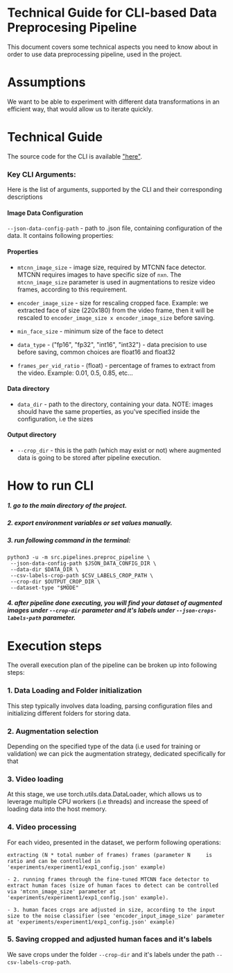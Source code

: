 # Technical Guide for CLI-based Data Preprocesing Pipeline

This document covers some technical aspects you
need to know about in order to use data preprocessing pipeline, used in the project.

# Assumptions

We want to be able to experiment 
with different data transformations in an efficient way, 
that would allow us to iterate quickly.

# Technical Guide 

The source code for the CLI is available ["here"](https://github.com/LovePelmeni/DeepfakeStream/blob/main/src/pipelines/preproc_pipeline.py).


### Key CLI Arguments:

Here is the list of arguments, supported by the CLI 
and their corresponding descriptions

#### Image Data Configuration

`--json-data-config-path` - path to .json file, containing configuration of the data. It contains following properties:

#### Properties

- `mtcnn_image_size` - image size, required by MTCNN face detector. MTCNN requires images to have specific size of `nxn`. The `mtcnn_image_size` parameter is used in augmentations to resize video frames, according to this requirement.

- `encoder_image_size` - size for rescaling cropped face. Example: we extracted face of size (220x180) from the video frame, then it will be rescaled to `encoder_image_size x encoder_image_size` before saving.

- `min_face_size` - minimum size of the face to detect

- `data_type` - ("fp16", "fp32", "int16", "int32") - data precision to use before saving, common choices are float16 and float32

- `frames_per_vid_ratio` - (float) - percentage of frames to extract from the video. Example: 0.01, 0.5, 0.85, etc...

#### Data directory
- `data_dir` - path to the directory, containing your data. NOTE: images should have the same properties, as you've specified inside the configuration, i.e the sizes

#### Output directory
- `--crop_dir` - this is the path (which may exist or not) where augmented data is going to be stored after pipeline execution.

# How to run CLI

##### 1. go to the main directory of the project.
##### 2. export environment variables or set values manually.
##### 3. run following command in the terminal: 

```
python3 -u -m src.pipelines.preproc_pipeline \
 --json-data-config-path $JSON_DATA_CONFIG_DIR \
 --data-dir $DATA_DIR \
 --csv-labels-crop-path $CSV_LABELS_CROP_PATH \
 --crop-dir $OUTPUT_CROP_DIR \
 --dataset-type "$MODE"
```
##### 4. after pipeline done executing, you will find your dataset of augmented images under `--crop-dir` parameter and it's labels under `--json-crops-labels-path` parameter.

# Execution steps

The overall execution plan of the pipeline can be broken up into following steps:

### 1. Data Loading and Folder initialization
This step typically involves data loading, parsing configuration files 
and initializing different folders for storing data.

### 2. Augmentation selection
Depending on the specified type of the data (i.e used for training or validation)
we can pick the augmentation strategy, dedicated specifically for that

### 3. Video loading
At this stage, we use torch.utils.data.DataLoader, which allows us to leverage 
multiple CPU workers (i.e threads) and increase the speed of loading data into the host memory.

### 4. Video processing
For each video, presented in the dataset, we perform following operations:

    extracting (N * total number of frames) frames (parameter N     is ratio and can be controlled in 'experiments/experiment1/exp1_config.json' example)
    
    - 2. running frames through the fine-tuned MTCNN face detector to extract human faces (size of human faces to detect can be controlled via 'mtcnn_image_size' parameter at 'experiments/experiment1/exp1_config.json' example).

    - 3. human faces crops are adjusted in size, according to the input size to the noise classifier (see 'encoder_input_image_size' parameter at 'experiments/experiment1/exp1_config.json' example)

### 5. Saving cropped and adjusted human faces and it's labels
We save crops under the folder `--crop-dir` and it's labels under the path `--csv-labels-crop-path`.
